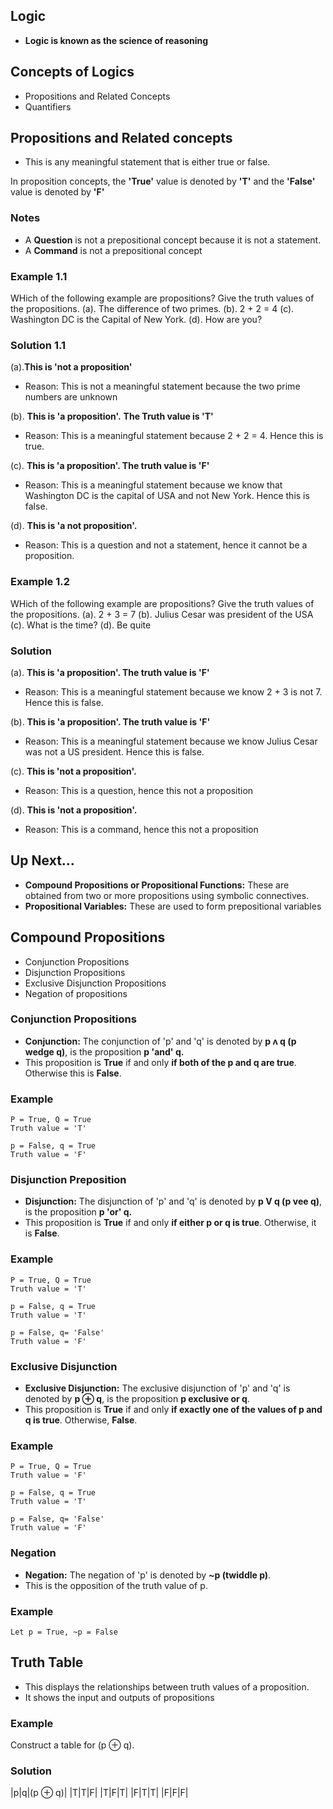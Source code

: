 ## Logic
- **Logic is known as the science of reasoning**

## Concepts of Logics
- Propositions and Related Concepts
- Quantifiers

## Propositions and Related concepts
- This is any meaningful statement that is either true or false.

In proposition concepts, the **'True'** value is denoted by **'T'** and the **'False'** value is denoted by **'F'**

### Notes

- A **Question** is not a prepositional concept because it is not a statement.
- A **Command** is not a prepositional concept

### Example 1.1

WHich of the following example are propositions? Give the truth values of the propositions.
(a). The difference of two primes.
(b). 2 + 2 = 4
(c). Washington DC is the Capital of New York.
(d). How are you?

### Solution 1.1
(a).**This is 'not a proposition'**
- Reason: This is not a meaningful statement because the two prime numbers are unknown

(b). **This is 'a proposition'.** **The Truth value is 'T'**
- Reason: This is a meaningful statement because 2 + 2 = 4. Hence this is true.

(c). **This is 'a proposition'. The truth value is 'F'**
- Reason: This is a meaningful statement because we know that Washington DC is the capital of USA and not New York. Hence this is false.

(d). **This is 'a not proposition'.**
- Reason: This is a question and not a statement, hence it cannot be a proposition.

### Example 1.2

WHich of the following example are propositions? Give the truth values of the propositions.
(a). 2 + 3 = 7
(b). Julius Cesar was president of the USA
(c). What is the time?
(d). Be quite

### Solution
(a). **This is 'a proposition'. The truth value is 'F'**
- Reason: This is a meaningful statement because we know 2 + 3 is not 7. Hence this is false.

(b).  **This is 'a proposition'. The truth value is 'F'**
- Reason: This is a meaningful statement because we know Julius Cesar was not a US president. Hence this is false.

(c). **This is 'not a proposition'.**
- Reason: This is a question, hence this not a proposition

(d). **This is 'not a proposition'.**
- Reason: This is a command, hence this not a proposition

## Up Next...
- **Compound Propositions or Propositional Functions:** These are obtained from two or more propositions using symbolic connectives.
- **Propositional Variables:** These are used to form prepositional variables

## Compound Propositions
- Conjunction Propositions
- Disjunction Propositions
- Exclusive Disjunction Propositions
- Negation of propositions


### Conjunction Propositions
- **Conjunction:** The conjunction of 'p' and 'q' is denoted by **p ʌ q (p wedge q)**, is the proposition **p 'and' q.**
- This proposition is **True** if and only **if both of the p and q are true**. Otherwise this is **False**.
### Example
```
P = True, Q = True
Truth value = 'T'

p = False, q = True
Truth value = 'F'
```

### Disjunction Preposition
- **Disjunction:** The disjunction of 'p' and 'q' is denoted by **p V q (p vee q)**, is the proposition **p 'or' q.**
- This proposition is **True** if and only **if either p or q is true**. Otherwise, it is **False**.
### Example
```
P = True, Q = True
Truth value = 'T'

p = False, q = True
Truth value = 'T'

p = False, q= 'False'
Truth value = 'F'
```

### Exclusive Disjunction
- **Exclusive Disjunction:** The exclusive disjunction of 'p' and 'q' is denoted by **p ⊕ q**,  is the  proposition **p exclusive or q**.
- This proposition is **True** if and only **if exactly one of the values of p and q is true**. Otherwise, **False**.
### Example
```
P = True, Q = True
Truth value = 'F'

p = False, q = True
Truth value = 'T'

p = False, q= 'False'
Truth value = 'F'
```

### Negation
- **Negation:** The negation of 'p' is denoted by **~p (twiddle p)**.
- This is the opposition of the truth value of p.
### Example
```
Let p = True, ~p = False
```


## Truth Table
- This displays the relationships between truth values of a proposition.
- It shows the input and outputs of propositions
### Example
Construct a table for (p ⊕ q).
### Solution
|p|q|(p ⊕ q)|
|T|T|F|
|T|F|T|
|F|T|T|
|F|F|F|
